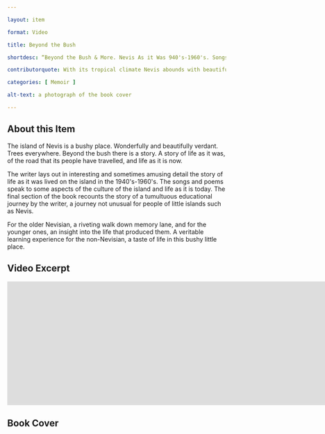 ```yaml
--- 

layout: item 

format: Video

title: Beyond the Bush

shortdesc: “Beyond the Bush & More. Nevis As it Was 940's-1960's. Songs & Poems About Life on Nevis. A Difficult Personal Journey.” 

contributorquote: With its tropical climate Nevis abounds with beautiful flowers …  none of these made it to our reading books. Over and over again we recited -The Daffodils - a poem about a flower most of us have never seen...

categories: [ Memoir ] 

alt-text: a photograph of the book cover 

--- 
```


## About this Item 

The island of Nevis is a bushy place. Wonderfully and beautifully verdant. Trees everywhere. Beyond the bush there is a story. A story of life as it was, of the road that its people have travelled, and life as it is now.

The writer lays out in interesting and sometimes amusing detail the story of life as it was lived on the island in the 1940's-1960's. The songs and poems speak to some aspects of the culture of the island and life as it is today. The final section of the book recounts the story of a tumultuous educational journey by the writer, a journey not unusual for people of little islands such as Nevis.

For the older Nevisian, a riveting walk down memory lane, and for the younger ones, an insight into the life that produced them. A veritable learning experience for the non-Nevisian, a taste of life in this bushy little place.

## Video Excerpt

<iframe title="Excerpt from Memoir "Beyond the Bush & More"" src="https://purl.dlib.indiana.edu/iudl/media/118r37222k?urlappend=%2Fembed" width="400%" height="285" frameborder="0" webkitallowfullscreen mozallowfullscreen allowfullscreen></iframe>

## Book Cover




